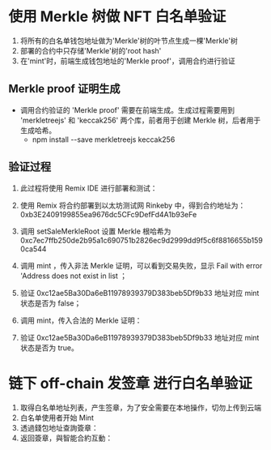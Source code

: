 # 使用 Merkle 树做 NFT 白名单验证

1. 将所有的白名单钱包地址做为'Merkle'树的叶节点生成一棵'Merkle'树
2. 部署的合约中只存储'Merkle'树的'root hash'
3. 在'mint'时，前端生成钱包地址的'Merkle proof'，调用合约进行验证

## Merkle proof 证明生成
* 调用合约验证的 'Merkle proof' 需要在前端生成。生成过程需要用到 'merkletreejs' 和 'keccak256' 两个库，前者用于创建 Merkle 树，后者用于生成哈希。
    * npm install --save merkletreejs keccak256

## 验证过程
1. 此过程将使用 Remix IDE 进行部署和测试：

2. 使用 Remix 将合约部署到以太坊测试网 Rinkeby 中，得到合约地址为： 0xb3E2409199855ea9676dc5CFc9DefFd4A1b93eFe

3. 调用 setSaleMerkleRoot 设置 Merkle 根哈希为 0xc7ec7ffb250de2b95a1c690751b2826ec9d2999dd9f5c6f8816655b1590ca544

4. 调用 mint ，传入非法 Merkle 证明，可以看到交易失败，显示 Fail with error 'Address does not exist in list ；

5. 验证 0xc12ae5Ba30Da6eB11978939379D383beb5Df9b33 地址对应 mint 状态是否为 false；

6. 调用 mint，传入合法的 Merkle 证明：

7. 验证 0xc12ae5Ba30Da6eB11978939379D383beb5Df9b33 地址对应 mint 状态是否为 true。


# 链下 off-chain 发签章 进行白名单验证
1. 取得白名单地址列表，产生签章，为了安全需要在本地操作，切勿上传到云端
2. 白名单使用者开始 Mint
3. 透過錢包地址查詢簽章：
4. 返回簽章，與智能合約互動：
